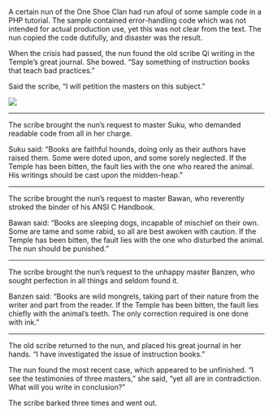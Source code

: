 A certain nun of the One Shoe Clan had run afoul of some
sample code in a PHP tutorial.  The sample contained
error-handling code which was not intended for actual
production use, yet this was not clear from the text.  The
nun copied the code dutifully, and disaster was the result.

When the crisis had passed, the nun found the old scribe
Qi writing in the Temple’s great journal.
She bowed.  “Say something of instruction books that teach
bad practices.”

Said the scribe, “I will petition the masters on this subject.”

![](/pages/case-79/dogbook.jpg)

----------

The scribe brought the nun’s request to master
Suku, who demanded readable code from all in her charge.

Suku said: “Books are faithful hounds, doing only as their
authors have raised them.  Some were doted upon, and
some sorely neglected.  If the Temple has been bitten, the
fault lies with the one who reared the animal.  His
writings should be cast upon the midden-heap.”

----------

The scribe brought the nun’s request to master Bawan, who
reverently stroked the binder of his ANSI C Handbook.

Bawan said: “Books are sleeping dogs, incapable of mischief on
their own.  Some are tame and some rabid, so all are
best awoken with caution.  If the Temple has been
bitten, the fault lies with the one who disturbed the
animal.  The nun should be punished.”

----------

The scribe brought the nun’s request to the unhappy
master Banzen, who sought perfection in all things
and seldom found it.

Banzen said: “Books are wild mongrels, taking part of their
nature from the writer and part from the reader.  If the
Temple has been bitten, the fault lies chiefly with the
animal’s teeth.  The only correction required is one
done with ink.”

----------



The old scribe returned to the nun, and placed his great
journal in her hands.  “I have investigated the issue of
instruction books.”

The nun found the most recent case, which appeared to be
unfinished.  “I see the testimonies of three masters,” she
said, “yet all are in contradiction.  What will
you write in conclusion?”

The scribe barked three times and went out.


